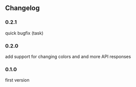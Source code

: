 ## Changelog

### 0.2.1

quick bugfix (task)

### 0.2.0 

add support for changing colors and and more API responses

### 0.1.0 

first version
